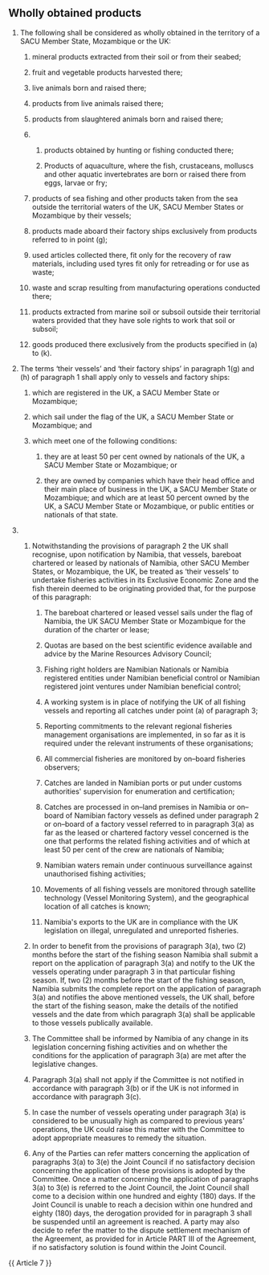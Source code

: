## Wholly obtained products
1. The following shall be considered as wholly obtained in the territory of a SACU Member State, Mozambique or the UK:

   1. mineral products extracted from their soil or from their seabed;

   2. fruit and vegetable products harvested there;

   3. live animals born and raised there;

   4. products from live animals raised there;

   5. products from slaughtered animals born and raised there;

   6.
      1. products obtained by hunting or fishing conducted there;

      2. Products of aquaculture, where the fish, crustaceans, molluscs and other aquatic invertebrates are born or raised there from eggs, larvae or fry;

   7. products of sea fishing and other products taken from the sea outside the territorial waters of the UK, SACU Member States or Mozambique by their vessels;

   8. products made aboard their factory ships exclusively from products referred to in point (g);

   9. used articles collected there, fit only for the recovery of raw materials, including used tyres fit only for retreading or for use as waste;

   10. waste and scrap resulting from manufacturing operations conducted there;

   11. products extracted from marine soil or subsoil outside their territorial waters provided that they have sole rights to work that soil or subsoil;

   12. goods produced there exclusively from the products specified in (a) to (k).

2.  The terms ‘their vessels’ and ‘their factory ships’ in paragraph 1(g) and (h) of paragraph 1 shall apply only to vessels and factory ships:

    1. which are registered in the UK, a SACU Member State or Mozambique;

    2. which sail under the flag of the UK, a SACU Member State or Mozambique; and

    3. which meet one of the following conditions:

       1. they are at least 50 per cent owned by nationals of the UK, a SACU Member State or Mozambique; or

       2. they are owned by companies which have their head office and their main place of business in the UK, a SACU Member State or Mozambique; and which are at least 50 percent owned by the UK, a SACU Member State or Mozambique, or public entities or nationals of that state.
3.
   1. Notwithstanding the provisions of paragraph 2 the UK shall recognise, upon notification by Namibia, that vessels, bareboat chartered or leased by nationals of Namibia, other SACU Member States, or Mozambique, the UK, be treated as ‘their vessels’ to undertake fisheries activities in its Exclusive Economic Zone and the fish therein deemed to be originating provided that, for the purpose of this paragraph:

      1. The bareboat chartered or leased vessel sails under the flag of Namibia, the UK   SACU Member State or Mozambique for the duration of the charter or lease;

      2. Quotas are based on the best scientific evidence available and advice by the Marine Resources Advisory Council;

      3. Fishing right holders are Namibian Nationals or Namibia registered entities under Namibian beneficial control or Namibian registered joint ventures under Namibian beneficial control;

      4. A working system is in place of notifying the UK of all fishing vessels and reporting all catches under point (a) of paragraph 3;

      5. Reporting commitments to the relevant regional fisheries management organisations are implemented, in so far as it is required under the relevant instruments of these organisations;

      6. All commercial fisheries are monitored by on–board fisheries observers;

      7. Catches are landed in Namibian ports or put under customs authorities' supervision for enumeration and certification;

      8. Catches are processed in on–land premises in Namibia or on–board of Namibian factory vessels as defined under paragraph 2 or on–board of a factory vessel referred to in paragraph 3(a) as far as the leased or chartered factory vessel concerned is the one that performs the related fishing activities and of which at least 50 per cent of the crew are nationals of Namibia;

      9. Namibian waters remain under continuous surveillance against unauthorised fishing activities;

      10. Movements of all fishing vessels are monitored through satellite technology (Vessel Monitoring System), and the geographical location of all catches is known;

      11. Namibia's exports to the UK are in compliance with the UK legislation on illegal, unregulated and unreported fisheries.

   2. In order to benefit from the provisions of paragraph 3(a), two (2) months before the start of the fishing season Namibia shall submit a report on the application of paragraph 3(a) and notify to the UK the vessels operating under paragraph 3 in that particular fishing season. If, two (2) months before the start of the fishing season, Namibia submits the complete report on the application of paragraph 3(a) and notifies the above mentioned vessels, the UK shall, before the start of the fishing season, make the details of the notified vessels and the date from which paragraph 3(a) shall be applicable to those vessels publically available.

   3. The Committee shall be informed by Namibia of any change in its legislation concerning fishing activities and on whether the conditions for the application of paragraph 3(a) are met after the legislative changes.

   4. Paragraph 3(a) shall not apply if the Committee is not notified in accordance with paragraph 3(b) or if the UK is not informed in accordance with paragraph 3(c).

   5. In case the number of vessels operating under paragraph 3(a) is considered to be unusually high as compared to previous years' operations, the UK could raise this matter with the Committee to adopt appropriate measures to remedy the situation.

   6. Any of the Parties can refer matters concerning the application of paragraphs 3(a) to 3(e) the Joint Council if no satisfactory decision concerning the application of these provisions is adopted by the Committee. Once a matter concerning the application of paragraphs 3(a) to 3(e) is referred to the Joint Council, the Joint Council shall come to a decision within one hundred and eighty (180) days. If the Joint Council is unable to reach a decision within one hundred and eighty (180) days, the derogation provided for in paragraph 3 shall be suspended until an agreement is reached. A party may also decide to refer the matter to the dispute settlement mechanism of the Agreement, as provided for in Article PART III of the Agreement, if no satisfactory solution is found within the Joint Council.

{{ Article 7 }}
